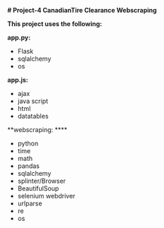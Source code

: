 **# Project-4 CanadianTire Clearance Webscraping**

**This project uses the following:**

**app.py:**
* Flask
* sqlalchemy
* os

**app.js:**
* ajax
* java script
* html
* datatables

**webscraping: ****
* python
* time
* math
* pandas
* sqlalchemy
* splinter/Browser
* BeautifulSoup
* selenium webdriver
* urlparse
* re
* os